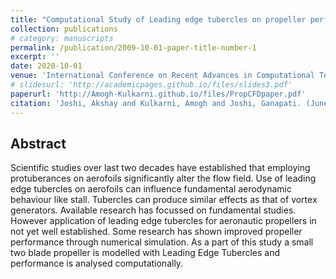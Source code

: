 ```yaml
---
title: "Computational Study of Leading edge tubercles on propeller performance"
collection: publications
# category: manuscripts
permalink: /publication/2009-10-01-paper-title-number-1
excerpt: ''
date: 2020-10-01
venue: 'International Conference on Recent Advances in Computational Techniques (IC-RACT) Proceedings'
# slidesurl: 'http://academicpages.github.io/files/slides3.pdf'
paperurl: 'http://Amogh-Kulkarni.github.io/files/PropCFDpaper.pdf'
citation: 'Joshi, Akshay and Kulkarni, Amogh and Joshi, Ganapati. (June 26, 2020). &quot;Computational Study of Leading Edge Tubercles on Propeller Performance 3.&quot; <i>Proceedings of the International Conference on Recent Advances in Computational Techniques (IC-RACT) 2020</i>. 1(3).'
---
```


## Abstract
Scientific studies over last two decades have established that employing protuberances on aerofoils significantly alter the flow field. Use of leading edge tubercles on aerofoils can influence fundamental aerodynamic behaviour like stall. Tubercles can produce similar effects as that of vortex generators. Available research has focussed on fundamental studies. However application of leading edge tubercles for aeronautic propellers in not yet well established. Some research has shown improved propeller performance through numerical simulation. As a part of this study a small two blade propeller is modelled with Leading Edge Tubercles and performance is analysed computationally.

